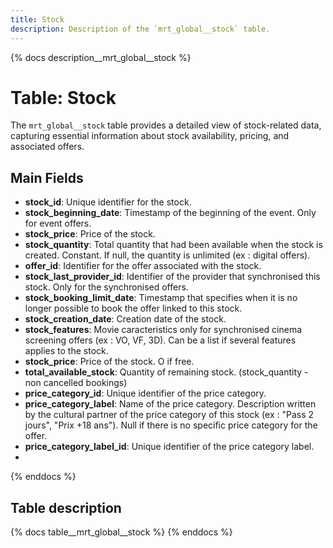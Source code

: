 ```yaml
---
title: Stock
description: Description of the `mrt_global__stock` table.
---
```


{% docs description__mrt_global__stock %}

# Table: Stock

The `mrt_global__stock` table provides a detailed view of stock-related data, capturing essential information about stock availability, pricing, 
and associated offers. 

## Main Fields
- **stock_id**: Unique identifier for the stock.
- **stock_beginning_date**: Timestamp of the beginning of the event. Only for event offers.
- **stock_price**: Price of the stock.
- **stock_quantity**: Total quantity that had been available when the stock is created. Constant. If null, the quantity is unlimited (ex : digital offers).
- **offer_id**: Identifier for the offer associated with the stock.
- **stock_last_provider_id**: Identifier of the provider that synchronised this stock. Only for the synchronised offers.
- **stock_booking_limit_date**: Timestamp that specifies when it is no longer possible to book the offer linked to this stock.
- **stock_creation_date**: Creation date of the stock.
- **stock_features**:  Movie caracteristics only for synchronised cinema screening offers (ex : VO, VF, 3D). Can be a list if several features applies to the stock.
- **stock_price**: Price of the stock. O if free.
- **total_available_stock**: Quantity of remaining stock. (stock_quantity - non cancelled bookings)
- **price_category_id**: Unique identifier of the price category.
- **price_category_label**: Name of the price category. Description written by the cultural partner of the price category of this stock (ex : "Pass 2 jours", "Prix +18 ans"). Null if there is no specific price category for the offer.
- **price_category_label_id**: Unique identifier of the price category label.
- 
{% enddocs %}



## Table description

{% docs table__mrt_global__stock  %}
{% enddocs %}

